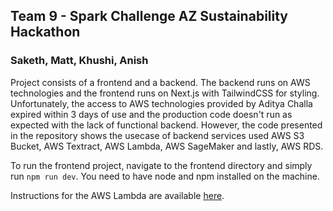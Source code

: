 ## Team 9 - Spark Challenge AZ Sustainability Hackathon
### Saketh, Matt, Khushi, Anish


Project consists of a frontend and a backend. The backend runs on AWS technologies and the frontend runs on Next.js with TailwindCSS for styling. Unfortunately, the access to AWS technologies provided by Aditya Challa expired within 3 days of use and the production code doesn't run as expected with the lack of functional backend. However, the code presented in the repository shows the usecase of backend services used AWS S3 Bucket, AWS Textract, AWS Lambda, AWS SageMaker and lastly, AWS RDS.

To run the frontend project, navigate to the frontend directory and simply run `npm run dev`. You need to have node and npm installed on the machine.

Instructions for the AWS Lambda are available [here](https://github.com/spabolu/spark-challenge/blob/main/AWS_Lambda/README.md).
